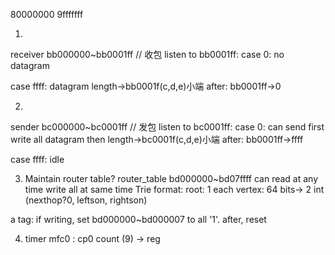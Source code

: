 80000000
9fffffff

1.
receiver bb000000~bb0001ff // 收包
listen to bb0001ff:
case 0: no datagram

case ffff: datagram 
length->bb0001f(c,d,e)小端
after: bb0001ff->0

2.
sender   bc000000~bc0001ff // 发包
listen to bc0001ff:
case 0: can send
first write all datagram
then length->bc0001f(c,d,e)小端
after: bb0001ff->ffff

case ffff: idle

3. Maintain router table?
router_table bd000000~bd07ffff
can read at any time
write all at same time
Trie format:
root: 1
each vertex: 64 bits-> 2 int (nexthop?0, leftson, rightson)

a tag: 
if writing, set bd000000~bd000007 to all '1'.
after, reset

4. timer
mfc0 : cp0 count (9) -> reg